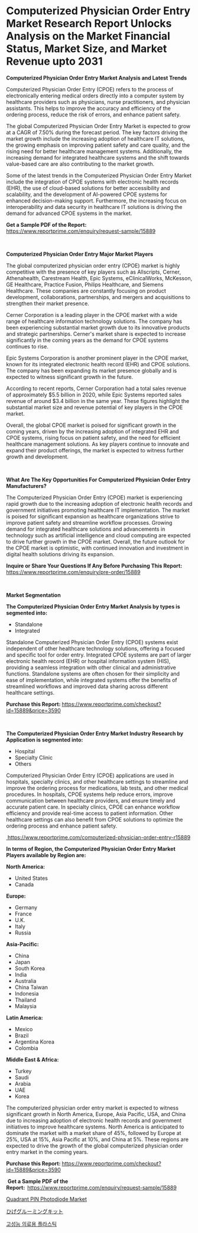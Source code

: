 <p><h1>Computerized Physician Order Entry Market Research Report Unlocks Analysis on the Market Financial Status, Market Size, and Market Revenue upto 2031</h1></p><p><strong>Computerized Physician Order Entry Market Analysis and Latest Trends</strong></p>
<p><p>Computerized Physician Order Entry (CPOE) refers to the process of electronically entering medical orders directly into a computer system by healthcare providers such as physicians, nurse practitioners, and physician assistants. This helps to improve the accuracy and efficiency of the ordering process, reduce the risk of errors, and enhance patient safety.</p><p>The global Computerized Physician Order Entry Market is expected to grow at a CAGR of 7.50% during the forecast period. The key factors driving the market growth include the increasing adoption of healthcare IT solutions, the growing emphasis on improving patient safety and care quality, and the rising need for better healthcare management systems. Additionally, the increasing demand for integrated healthcare systems and the shift towards value-based care are also contributing to the market growth.</p><p>Some of the latest trends in the Computerized Physician Order Entry Market include the integration of CPOE systems with electronic health records (EHR), the use of cloud-based solutions for better accessibility and scalability, and the development of AI-powered CPOE systems for enhanced decision-making support. Furthermore, the increasing focus on interoperability and data security in healthcare IT solutions is driving the demand for advanced CPOE systems in the market.</p></p>
<p><strong>Get a Sample PDF of the Report:&nbsp;</strong> <a href="https://www.reportprime.com/enquiry/request-sample/15889">https://www.reportprime.com/enquiry/request-sample/15889</a></p>
<p>&nbsp;</p>
<p><strong>Computerized Physician Order Entry Major Market Players</strong></p>
<p><p>The global computerized physician order entry (CPOE) market is highly competitive with the presence of key players such as Allscripts, Cerner, Athenahealth, Carestream Health, Epic Systems, eClinicalWorks, McKesson, GE Healthcare, Practice Fusion, Philips Healthcare, and Siemens Healthcare. These companies are constantly focusing on product development, collaborations, partnerships, and mergers and acquisitions to strengthen their market presence.</p><p>Cerner Corporation is a leading player in the CPOE market with a wide range of healthcare information technology solutions. The company has been experiencing substantial market growth due to its innovative products and strategic partnerships. Cerner's market share is expected to increase significantly in the coming years as the demand for CPOE systems continues to rise.</p><p>Epic Systems Corporation is another prominent player in the CPOE market, known for its integrated electronic health record (EHR) and CPOE solutions. The company has been expanding its market presence globally and is expected to witness significant growth in the future.</p><p>According to recent reports, Cerner Corporation had a total sales revenue of approximately $5.5 billion in 2020, while Epic Systems reported sales revenue of around $3.4 billion in the same year. These figures highlight the substantial market size and revenue potential of key players in the CPOE market.</p><p>Overall, the global CPOE market is poised for significant growth in the coming years, driven by the increasing adoption of integrated EHR and CPOE systems, rising focus on patient safety, and the need for efficient healthcare management solutions. As key players continue to innovate and expand their product offerings, the market is expected to witness further growth and development.</p></p>
<p>&nbsp;</p>
<p><strong>What Are The Key Opportunities For Computerized Physician Order Entry Manufacturers?</strong></p>
<p><p>The Computerized Physician Order Entry (CPOE) market is experiencing rapid growth due to the increasing adoption of electronic health records and government initiatives promoting healthcare IT implementation. The market is poised for significant expansion as healthcare organizations strive to improve patient safety and streamline workflow processes. Growing demand for integrated healthcare solutions and advancements in technology such as artificial intelligence and cloud computing are expected to drive further growth in the CPOE market. Overall, the future outlook for the CPOE market is optimistic, with continued innovation and investment in digital health solutions driving its expansion.</p></p>
<p><strong>Inquire or Share Your Questions If Any Before Purchasing This Report:</strong> <a href="https://www.reportprime.com/enquiry/pre-order/15889">https://www.reportprime.com/enquiry/pre-order/15889</a></p>
<p>&nbsp;</p>
<p><strong>Market Segmentation</strong></p>
<p><strong>The Computerized Physician Order Entry Market Analysis by types is segmented into:</strong></p>
<p><ul><li>Standalone</li><li>Integrated</li></ul></p>
<p><p>Standalone Computerized Physician Order Entry (CPOE) systems exist independent of other healthcare technology solutions, offering a focused and specific tool for order entry. Integrated CPOE systems are part of larger electronic health record (EHR) or hospital information system (HIS), providing a seamless integration with other clinical and administrative functions. Standalone systems are often chosen for their simplicity and ease of implementation, while integrated systems offer the benefits of streamlined workflows and improved data sharing across different healthcare settings.</p></p>
<p><strong>Purchase this Report:&nbsp;</strong><a href="https://www.reportprime.com/checkout?id=15889&price=3590">https://www.reportprime.com/checkout?id=15889&price=3590</a></p>
<p>&nbsp;</p>
<p><strong>The Computerized Physician Order Entry Market Industry Research by Application is segmented into:</strong></p>
<p><ul><li>Hospital</li><li>Specialty Clinic</li><li>Others</li></ul></p>
<p><p>Computerized Physician Order Entry (CPOE) applications are used in hospitals, specialty clinics, and other healthcare settings to streamline and improve the ordering process for medications, lab tests, and other medical procedures. In hospitals, CPOE systems help reduce errors, improve communication between healthcare providers, and ensure timely and accurate patient care. In specialty clinics, CPOE can enhance workflow efficiency and provide real-time access to patient information. Other healthcare settings can also benefit from CPOE solutions to optimize the ordering process and enhance patient safety.</p></p>
<p><a href="https://www.reportprime.com/computerized-physician-order-entry-r15889">&nbsp;https://www.reportprime.com/computerized-physician-order-entry-r15889</a></p>
<p><strong>In terms of Region, the Computerized Physician Order Entry Market Players available by Region are:</strong></p>
<p>
    <p> <strong> North America: </strong>
        <ul>
            <li>United States</li>
            <li>Canada</li>
        </ul>
        </p> 
    <p> <strong> Europe: </strong>
        <ul>
            <li>Germany</li>
            <li>France</li>
            <li>U.K.</li>
            <li>Italy</li>
            <li>Russia</li>
        </ul>
        </p> 
    <p> <strong> Asia-Pacific: </strong>
        <ul>
            <li>China</li>
            <li>Japan</li>
            <li>South Korea</li>
            <li>India</li>
            <li>Australia</li>
            <li>China Taiwan</li>
            <li>Indonesia</li>
            <li>Thailand</li>
            <li>Malaysia</li>
        </ul>
        </p> 
    <p> <strong> Latin America: </strong>
        <ul>
            <li>Mexico</li>
            <li>Brazil</li>
            <li>Argentina Korea</li>
            <li>Colombia</li>
        </ul>
        </p> 
    <p> <strong> Middle East & Africa: </strong>
        <ul>
            <li>Turkey</li>
            <li>Saudi</li>
            <li>Arabia</li>
            <li>UAE</li>
            <li>Korea</li>
        </ul>
    </p>
    </p>
<p><p>The computerized physician order entry market is expected to witness significant growth in North America, Europe, Asia Pacific, USA, and China due to increasing adoption of electronic health records and government initiatives to improve healthcare systems. North America is anticipated to dominate the market with a market share of 45%, followed by Europe at 25%, USA at 15%, Asia Pacific at 10%, and China at 5%. These regions are expected to drive the growth of the global computerized physician order entry market in the coming years.</p></p>
<p><strong>Purchase this Report: </strong><a href="https://www.reportprime.com/checkout?id=15889&price=3590">https://www.reportprime.com/checkout?id=15889&price=3590</a></p>
<p>&nbsp;<strong>Get a Sample PDF of the Report:&nbsp;&nbsp;</strong><a href="https://www.reportprime.com/enquiry/request-sample/15889">https://www.reportprime.com/enquiry/request-sample/15889</a></p>
<p><strong></strong></p>
<p><p><a href="https://noble-drawer-34c.notion.site/Quadrant-PIN-Photodiode-Market-The-Key-To-Successful-Business-Strategy-Forecast-Till-2031-b90adcf856744399b23ae6b94823748d">Quadrant PIN Photodiode Market</a></p><p><a href="https://medium.com/@leeweir2009/%E3%81%B2%E3%81%92%E6%89%8B%E5%85%A5%E3%82%8C%E3%82%AD%E3%83%83%E3%83%88%E5%B8%82%E5%A0%B4%E3%81%AE%E5%88%86%E6%9E%90%E3%81%8A%E3%82%88%E3%81%B32024%E5%B9%B4%E3%81%8B%E3%82%892031%E5%B9%B4%E3%81%AE%E6%9C%9F%E9%96%93%E3%81%AB%E4%BA%88%E6%B8%AC%E3%81%95%E3%82%8C%E3%82%8B%E5%B8%82%E5%A0%B4%E8%A6%8F%E6%A8%A1-2c32405e553e">ひげグルーミングキット</a></p><p><a href="https://medium.com/@jaleelweissnat2022/%EA%B3%A0%EC%84%B1%EB%8A%A5-%EC%9D%98%EB%A3%8C%EC%9A%A9-%ED%94%8C%EB%9D%BC%EC%8A%A4%ED%8B%B1-%EC%8B%9C%EC%9E%A5-%EC%9C%A0%ED%98%95-%EC%9D%91%EC%9A%A9-%EB%B6%84%EC%95%BC-%EB%B0%8F-%EC%A7%80%EB%A6%AC%EB%B3%84-%EC%A2%85%ED%95%A9%ED%8F%89%EA%B0%80-5c08e147ba14">고성능 의료용 플라스틱</a></p></p>